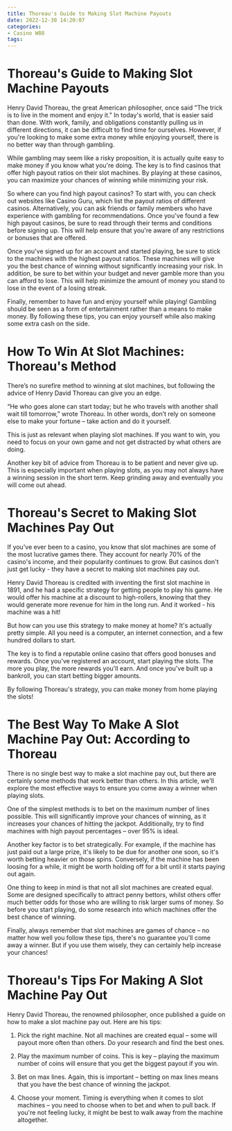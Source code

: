 ```yaml
---
title: Thoreau's Guide to Making Slot Machine Payouts
date: 2022-12-30 14:20:07
categories:
- Casino W88
tags:
---
```



#  Thoreau's Guide to Making Slot Machine Payouts

Henry David Thoreau, the great American philosopher, once said "The trick is to live in the moment and enjoy it." In today's world, that is easier said than done. With work, family, and obligations constantly pulling us in different directions, it can be difficult to find time for ourselves. However, if you're looking to make some extra money while enjoying yourself, there is no better way than through gambling.

While gambling may seem like a risky proposition, it is actually quite easy to make money if you know what you're doing. The key is to find casinos that offer high payout ratios on their slot machines. By playing at these casinos, you can maximize your chances of winning while minimizing your risk.

So where can you find high payout casinos? To start with, you can check out websites like Casino Guru, which list the payout ratios of different casinos. Alternatively, you can ask friends or family members who have experience with gambling for recommendations. Once you've found a few high payout casinos, be sure to read through their terms and conditions before signing up. This will help ensure that you're aware of any restrictions or bonuses that are offered.

Once you've signed up for an account and started playing, be sure to stick to the machines with the highest payout ratios. These machines will give you the best chance of winning without significantly increasing your risk. In addition, be sure to bet within your budget and never gamble more than you can afford to lose. This will help minimize the amount of money you stand to lose in the event of a losing streak.

Finally, remember to have fun and enjoy yourself while playing! Gambling should be seen as a form of entertainment rather than a means to make money. By following these tips, you can enjoy yourself while also making some extra cash on the side.

#  How To Win At Slot Machines: Thoreau's Method

There’s no surefire method to winning at slot machines, but following the advice of Henry David Thoreau can give you an edge.

“He who goes alone can start today; but he who travels with another shall wait till tomorrow,” wrote Thoreau. In other words, don’t rely on someone else to make your fortune – take action and do it yourself.

This is just as relevant when playing slot machines. If you want to win, you need to focus on your own game and not get distracted by what others are doing.

Another key bit of advice from Thoreau is to be patient and never give up. This is especially important when playing slots, as you may not always have a winning session in the short term. Keep grinding away and eventually you will come out ahead.

#  Thoreau's Secret to Making Slot Machines Pay Out

If you've ever been to a casino, you know that slot machines are some of the most lucrative games there. They account for nearly 70% of the casino's income, and their popularity continues to grow. But casinos don't just get lucky - they have a secret to making slot machines pay out.

Henry David Thoreau is credited with inventing the first slot machine in 1891, and he had a specific strategy for getting people to play his game. He would offer his machine at a discount to high-rollers, knowing that they would generate more revenue for him in the long run. And it worked - his machine was a hit!

But how can you use this strategy to make money at home? It's actually pretty simple. All you need is a computer, an internet connection, and a few hundred dollars to start.

The key is to find a reputable online casino that offers good bonuses and rewards. Once you've registered an account, start playing the slots. The more you play, the more rewards you'll earn. And once you've built up a bankroll, you can start betting bigger amounts.

By following Thoreau's strategy, you can make money from home playing the slots!

#  The Best Way To Make A Slot Machine Pay Out: According to Thoreau

There is no single best way to make a slot machine pay out, but there are certainly some methods that work better than others. In this article, we'll explore the most effective ways to ensure you come away a winner when playing slots.

One of the simplest methods is to bet on the maximum number of lines possible. This will significantly improve your chances of winning, as it increases your chances of hitting the jackpot. Additionally, try to find machines with high payout percentages – over 95% is ideal.

Another key factor is to bet strategically. For example, if the machine has just paid out a large prize, it's likely to be due for another one soon, so it's worth betting heavier on those spins. Conversely, if the machine has been loosing for a while, it might be worth holding off for a bit until it starts paying out again.

One thing to keep in mind is that not all slot machines are created equal. Some are designed specifically to attract penny bettors, whilst others offer much better odds for those who are willing to risk larger sums of money. So before you start playing, do some research into which machines offer the best chance of winning.

Finally, always remember that slot machines are games of chance – no matter how well you follow these tips, there's no guarantee you'll come away a winner. But if you use them wisely, they can certainly help increase your chances!

#  Thoreau's Tips For Making A Slot Machine Pay Out

Henry David Thoreau, the renowned philosopher, once published a guide on how to make a slot machine pay out. Here are his tips:

1) Pick the right machine. Not all machines are created equal – some will payout more often than others. Do your research and find the best ones.

2) Play the maximum number of coins. This is key – playing the maximum number of coins will ensure that you get the biggest payout if you win.

3) Bet on max lines. Again, this is important – betting on max lines means that you have the best chance of winning the jackpot.

4) Choose your moment. Timing is everything when it comes to slot machines – you need to choose when to bet and when to pull back. If you're not feeling lucky, it might be best to walk away from the machine altogether.